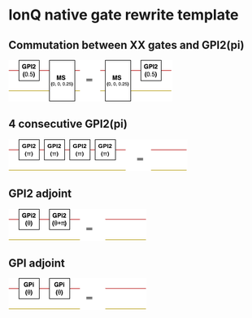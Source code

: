 # IonQ native gate rewrite template 

## Commutation between XX gates and GPI2(pi) 

![ms and gpi2(pi) can commute](img/ms-gpi2.png)

## 4 consecutive GPI2(pi)

![4 gpi2](img/4gpi2.png)



## GPI2 adjoint 

![2 gpi2](img/2gpi2.png)

## GPI adjoint 

![2 gpi](img/2gpi.png)